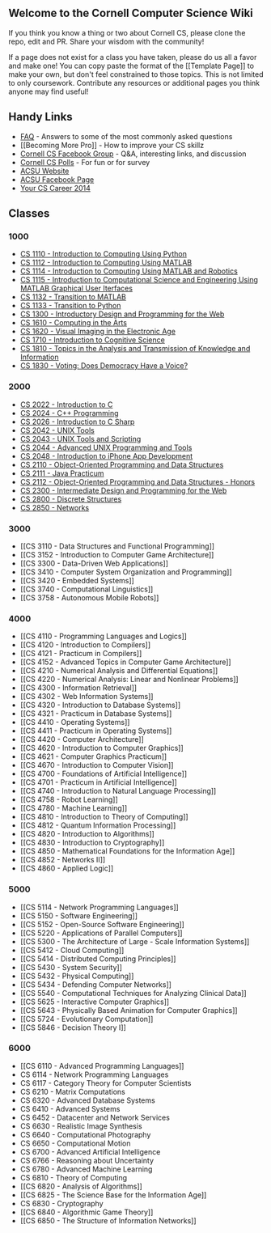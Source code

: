 
## Welcome to the Cornell Computer Science Wiki

If you think you know a thing or two about Cornell CS, please clone the repo, edit and PR. Share your wisdom with the community!

If a page does not exist for a class you have taken, please do us all a favor and make one! You can copy paste the format of the [[Template Page]] to make your own, but don't feel constrained to those topics. This is not limited to only coursework. Contribute any resources or additional pages you think anyone may find useful!

## Handy Links
 - [FAQ](https://github.com/mrkev/Official-CS-Wiki/blob/master/FAQ.md) - Answers to some of the most commonly asked questions
 - [[Becoming More Pro]] - How to improve your CS skillz
 - [Cornell CS Facebook Group](https://www.facebook.com/groups/CornellCS/) - Q&A, interesting links, and discussion
 - [Cornell CS Polls](#) - For fun or for survey
 - [ACSU Website](http://www.acsu.cornell.edu)
 - [ACSU Facebook Page](https://www.facebook.com/CornellACSU)
 - [Your CS Career 2014](https://github.com/bcuccioli/superstar-talk/raw/master/pres.pdf)

## Classes

### 1000
 - [CS 1110 - Introduction to Computing Using Python](https://github.com/mrkev/Official-CS-Wiki/blob/master/classes/CS1110.md)
 - [CS 1112 - Introduction to Computing Using MATLAB](https://github.com/mrkev/Official-CS-Wiki/blob/master/classes/CS1112.md)
 - [CS 1114 - Introduction to Computing Using MATLAB and Robotics](https://github.com/mrkev/Official-CS-Wiki/blob/master/classes/CS1114.md)
 - [CS 1115 - Introduction to Computational Science and Engineering Using MATLAB Graphical User Iterfaces](https://github.com/mrkev/Official-CS-Wiki/blob/master/classes/CS1115.md)
 - [CS 1132 - Transition to MATLAB](https://github.com/mrkev/Official-CS-Wiki/blob/master/classes/CS1132.md)
 - [CS 1133 - Transition to Python](https://github.com/mrkev/Official-CS-Wiki/blob/master/classes/CS1133.md)
 - [CS 1300 - Introductory Design and Programming for the Web](https://github.com/mrkev/Official-CS-Wiki/blob/master/classes/CS1300.md)
 - [CS 1610 - Computing in the Arts](https://github.com/mrkev/Official-CS-Wiki/blob/master/classes/CS1610.md)
 - [CS 1620 - Visual Imaging in the Electronic Age](https://github.com/mrkev/Official-CS-Wiki/blob/master/classes/CS1620.md)
 - [CS 1710 - Introduction to Cognitive Science](https://github.com/mrkev/Official-CS-Wiki/blob/master/classes/CS1710.md)
 - [CS 1810 - Topics in the Analysis and Transmission of Knowledge and Information](https://github.com/mrkev/Official-CS-Wiki/blob/master/classes/CS1810.md)
 - [CS 1830 - Voting: Does Democracy Have a Voice?](https://github.com/mrkev/Official-CS-Wiki/blob/master/classes/CS1830.md)

### 2000
 - [CS 2022 - Introduction to C](https://github.com/mrkev/Official-CS-Wiki/blob/master/classes/CS2022.md)
 - [CS 2024 - C++ Programming](https://github.com/mrkev/Official-CS-Wiki/blob/master/classes/CS2024.md)
 - [CS 2026 - Introduction to C Sharp](https://github.com/mrkev/Official-CS-Wiki/blob/master/classes/CS2026.md)
 - [CS 2042 - UNIX Tools](https://github.com/mrkev/Official-CS-Wiki/blob/master/classes/CS2042.md)
 - [CS 2043 - UNIX Tools and Scripting](https://github.com/mrkev/Official-CS-Wiki/blob/master/classes/CS2043.md)
 - [CS 2044 - Advanced UNIX Programming and Tools](https://github.com/mrkev/Official-CS-Wiki/blob/master/classes/CS2044.md)
 - [CS 2048 - Introduction to iPhone App Development](https://github.com/mrkev/Official-CS-Wiki/blob/master/classes/CS2048.md)
 - [CS 2110 - Object-Oriented Programming and Data Structures](https://github.com/mrkev/Official-CS-Wiki/blob/master/classes/CS2110.md)
 - [CS 2111 - Java Practicum](https://github.com/mrkev/Official-CS-Wiki/blob/master/classes/CS2111.md)
 - [CS 2112 - Object-Oriented Programming and Data Structures - Honors](https://github.com/mrkev/Official-CS-Wiki/blob/master/classes/CS2112.md)
 - [CS 2300 - Intermediate Design and Programming for the Web](https://github.com/mrkev/Official-CS-Wiki/blob/master/classes/CS2300.md)
 - [CS 2800 - Discrete Structures](https://github.com/mrkev/Official-CS-Wiki/blob/master/classes/CS2800.md)
 - [CS 2850 - Networks](https://github.com/mrkev/Official-CS-Wiki/blob/master/classes/CS2850.md)

### 3000
 - [[CS 3110 - Data Structures and Functional Programming]]
 - [[CS 3152 - Introduction to Computer Game Architecture]]
 - [[CS 3300 - Data-Driven Web Applications]]
 - [[CS 3410 - Computer System Organization and Programming]]
 - [[CS 3420 - Embedded Systems]]
 - [[CS 3740 - Computational Linguistics]]
 - [[CS 3758 - Autonomous Mobile Robots]] 

### 4000
 - [[CS 4110 - Programming Languages and Logics]]
 - [[CS 4120 - Introduction to Compilers]]
 - [[CS 4121 - Practicum in Compilers]]
 - [[CS 4152 - Advanced Topics in Computer Game Architecture]]
 - [[CS 4210 - Numerical Analysis and Differential Equations]]
 - [[CS 4220 - Numerical Analysis: Linear and Nonlinear Problems]]
 - [[CS 4300 - Information Retrieval]]
 - [[CS 4302 - Web Information Systems]]
 - [[CS 4320 - Introduction to Database Systems]]
 - [[CS 4321 - Practicum in Database Systems]]
 - [[CS 4410 - Operating Systems]]
 - [[CS 4411 - Practicum in Operating Systems]]
 - [[CS 4420 - Computer Architecture]]
 - [[CS 4620 - Introduction to Computer Graphics]]
 - [[CS 4621 - Computer Graphics Practicum]]
 - [[CS 4670 - Introduction to Computer Vision]]
 - [[CS 4700 - Foundations of Artificial Intelligence]]
 - [[CS 4701 - Practicum in Artificial Intelligence]]
 - [[CS 4740 - Introduction to Natural Language Processing]]
 - [[CS 4758 - Robot Learning]]
 - [[CS 4780 - Machine Learning]]
 - [[CS 4810 - Introduction to Theory of Computing]]
 - [[CS 4812 - Quantum Information Processing]]
 - [[CS 4820 - Introduction to Algorithms]]
 - [[CS 4830 - Introduction to Cryptography]]
 - [[CS 4850 - Mathematical Foundations for the Information Age]]
 - [[CS 4852 - Networks II]]
 - [[CS 4860 - Applied Logic]]

### 5000
 - [[CS 5114 - Network Programming Languages]]
 - [[CS 5150 - Software Engineering]]
 - [[CS 5152 - Open-Source Software Engineering]]
 - [[CS 5220 - Applications of Parallel Computers]]
 - [[CS 5300 - The Architecture of Large - Scale Information Systems]]
 - [[CS 5412 - Cloud Computing]]
 - [[CS 5414 - Distributed Computing Principles]]
 - [[CS 5430 - System Security]]
 - [[CS 5432 - Physical Computing]]
 - [[CS 5434 - Defending Computer Networks]]
 - [[CS 5540 - Computational Techniques for Analyzing Clinical Data]]
 - [[CS 5625 - Interactive Computer Graphics]]
 - [[CS 5643 - Physically Based Animation for Computer Graphics]]
 - [[CS 5724 - Evolutionary Computation]]
 - [[CS 5846 - Decision Theory I]]

### 6000
 - [[CS 6110 - Advanced Programming Languages]]
 - CS 6114 - Network Programming Languages
 - CS 6117 - Category Theory for Computer Scientists
 - CS 6210 - Matrix Computations
 - CS 6320 - Advanced Database Systems
 - CS 6410 - Advanced Systems
 - CS 6452 - Datacenter and Network Services
 - CS 6630 - Realistic Image Synthesis
 - CS 6640 - Computational Photography
 - CS 6650 - Computational Motion
 - CS 6700 - Advanced Artificial Intelligence
 - CS 6766 - Reasoning about Uncertainty
 - CS 6780 - Advanced Machine Learning
 - CS 6810 - Theory of Computing
 - [[CS 6820 - Analysis of Algorithms]]
 - [[CS 6825 - The Science Base for the Information Age]]
 - CS 6830 - Cryptography
 - [[CS 6840 - Algorithmic Game Theory]]
 - [[CS 6850 - The Structure of Information Networks]]

